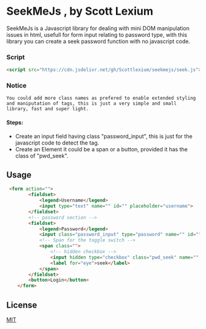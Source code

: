 # SeekMeJs , by Scott Lexium

SeekMeJs is a Javascript library for dealing with mini DOM manipulation issues in html, usefull for form input relating to password type, with this library you can create a seek password function with no javascript code.


### Script
```html
<script src="https://cdn.jsdelivr.net/gh/Scottlexium/seekmejs/seek.js"></script>
```
### Notice
    You could add more class names as prefered to enable extended styling and maniputation of tags, this is just a very simple and small library, fast and super light.

#### Steps: 
   - Create an input field having class "password_input", this is just for the javascript code to detect the tag.
   - Create an Element it could be a span or a button, provided it has the class of "pwd_seek".

    


## Usage

```html
 <form action="">
        <fieldset>
            <legend>Username</legend>
            <input type="text" name="" id="" placeholder="username">
        </fieldset>
        <!-- password section -->
        <fieldset>
            <legend>Password</legend>
            <input class="password_input" type="password" name="" id="" placeholder="password">
            <!-- Span for the toggle switch -->
            <span class="">
                <!-- hidden checkbox -->
                <input hidden type="checkbox" class="pwd_seek" name="" id="eye">
                <label for="eye">seek</label>
            </span>
        </fieldset>
        <button>Login</button>
    </form>
```
## License
[MIT](https://choosealicense.com/licenses/mit/)